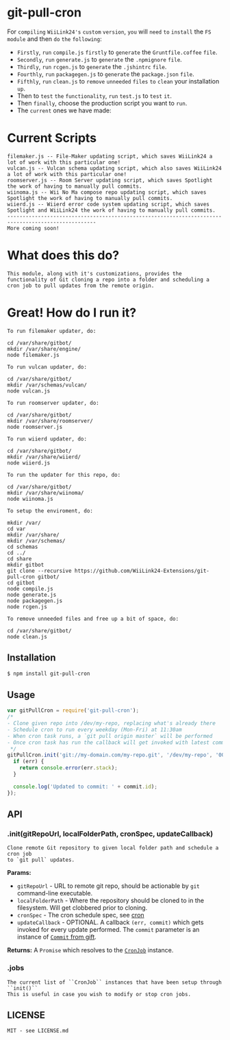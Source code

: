 # git-pull-cron<br>
For ```compiling``` ```WiiLink24's``` ```custom``` ```version```, ```you``` will ```need``` ```to``` ```install``` the ```FS``` ```module``` and then ```do``` ```the``` ```following```:<br>
- ```Firstly```, ```run``` ```compile.js``` ```firstly``` to ```generate``` the ```Gruntfile.coffee``` ```file```.<br>
- ```Secondly```, ```run``` ```generate.js``` to ```generate``` the ```.npmignore``` ```file```.<br>
- ```Thirdly```, ```run``` ```rcgen.js``` to ```generate``` the ```.jshintrc``` ```file```.<br>
- ```Fourthly```, ```run``` ```packagegen.js``` to ```generate``` the ```package.json``` ```file```.<br>
- ```Fifthly```, ```run``` ```clean.js``` to ```remove``` ```unneeded```  ```files``` ```to``` ```clean``` your installation ```up```.<br>
- Then to ```test``` ```the``` ```functionality```, ```run``` ``test.js`` to ```test``` ```it```.<br>
- Then ```finally```, choose the production script you want to ```run```.<br>
- The ```current``` ones we have made:<br>
# Current Scripts
```
filemaker.js -- File-Maker updating script, which saves WiiLink24 a lot of work with this particular one!
vulcan.js -- Vulcan schema updating script, which also saves WiiLink24 a lot of work with this particular one!
roomserver.js -- Room Server updating script, which saves Spotlight the work of having to manually pull commits.
wiinoma.js -- Wii No Ma compose repo updating script, which saves Spotlight the work of having to manually pull commits.
wiierd.js -- Wiierd error code system updating script, which saves Spotlight and WiiLink24 the work of having to manually pull commits.
---------------------------------------------------------------------------------------------------
More coming soon!
```
# What does this do?
```
This module, along with it's customizations, provides the functionality of Git cloning a repo into a folder and scheduling a cron job to pull updates from the remote origin.
```
# Great! How do I run it?
```To run filemaker updater, do:```
```
cd /var/share/gitbot/
mkdir /var/share/engine/
node filemaker.js
```
```To run vulcan updater, do:```
```
cd /var/share/gitbot/
mkdir /var/schemas/vulcan/
node vulcan.js
```
```To run roomserver updater, do:```
```
cd /var/share/gitbot/
mkdir /var/share/roomserver/
node roomserver.js
```
```To run wiierd updater, do:```
```
cd /var/share/gitbot/
mkdir /var/share/wiierd/
node wiierd.js
```
```To run the updater for this repo, do:```
```
cd /var/share/gitbot/
mkdir /var/share/wiinoma/
node wiinoma.js
```
```To setup the enviroment, do:```
```
mkdir /var/
cd var
mkdir /var/share/
mkdir /var/schemas/
cd schemas
cd ../
cd share
mkdir gitbot
git clone --recursive https://github.com/WiiLink24-Extensions/git-pull-cron gitbot/
cd gitbot
node compile.js
node generate.js
node packagegen.js
node rcgen.js
```
```To remove unneeded files and free up a bit of space, do:```
```
cd /var/share/gitbot/
node clean.js
```
## Installation<br>
```bash
$ npm install git-pull-cron
```
## Usage<br>
```javascript
var gitPullCron = require('git-pull-cron');
/*
- Clone given repo into /dev/my-repo, replacing what's already there
- Schedule cron to run every weekday (Mon-Fri) at 11:30am
- When cron task runs, a `git pull origin master` will be performed
- Once cron task has run the callback will get invoked with latest commit info
 */
gitPullCron.init('git://my-domain.com/my-repo.git', '/dev/my-repo', '00 30 11 * * 1-5', function(err, commit) {
  if (err) {
    return console.error(err.stack);
  }

  console.log('Updated to commit: ' + commit.id);
});
```
## API<br>
### .init(gitRepoUrl, localFolderPath, cronSpec, updateCallback)
```
Clone remote Git repository to given local folder path and schedule a cron job
to `git pull` updates.
```
**Params:**
  * `gitRepoUrl` - URL to remote git repo, should be actionable by `git` command-line executable.
  * `localFolderPath` - Where the repository should be cloned to in the filesystem. Will get clobbered prior to cloning.
  * `cronSpec` - The cron schedule spec, see [cron](https://www.npmjs.org/package/cron)
  * `updateCallback` - OPTIONAL. A callback `(err, commit)` which gets invoked for every update performed. The `commit` parameter is an instance of [`Commit` from gift](https://www.npmjs.org/package/gift).

**Returns:**
A `Promise` which resolves to the [`CronJob`](https://www.npmjs.org/package/cron) instance.<br>
### .jobs
```
The current list of ``CronJob`` instances that have been setup through ``init()``
This is useful in case you wish to modify or stop cron jobs.
```
## LICENSE
```
MIT - see LICENSE.md
```
